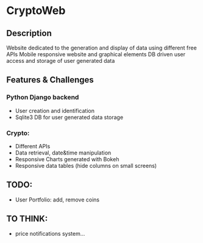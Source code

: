 # CryptoWeb

## Description
Website dedicated to the generation and display of data using different free APIs
Mobile responsive website and graphical elements
DB driven user access and storage of user generated data

## Features & Challenges
### Python Django backend
  - User creation and identification
  - Sqlite3 DB for user generated data storage

### Crypto:
- Different APIs
- Data retrieval, date&time manipulation
- Responsive Charts generated with Bokeh
- Responsive data tables (hide columns on small screens)

## TODO:
- User Portfolio: add, remove coins

## TO THINK:
- price notifications system...
